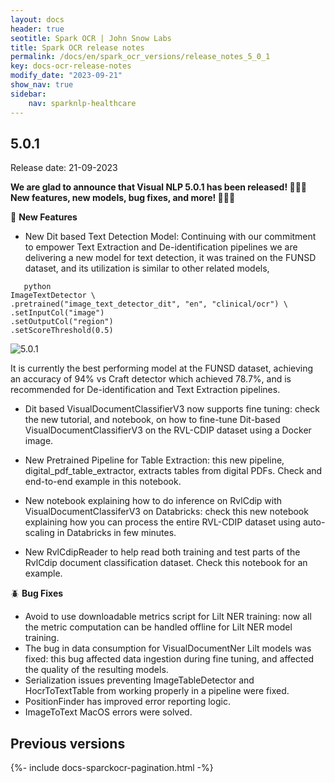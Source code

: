 ```yaml
---
layout: docs
header: true
seotitle: Spark OCR | John Snow Labs
title: Spark OCR release notes
permalink: /docs/en/spark_ocr_versions/release_notes_5_0_1
key: docs-ocr-release-notes
modify_date: "2023-09-21"
show_nav: true
sidebar:
    nav: sparknlp-healthcare
---
```


<div class="h3-box" markdown="1">

## 5.0.1

Release date: 21-09-2023

**We are glad to announce that Visual NLP 5.0.1 has been released! 🚀🚀🚀   New features, new models, bug fixes, and more!  📢📢📢**


🚨 **New Features**

+ New Dit based Text Detection Model: Continuing with our commitment to empower Text Extraction and De-identification pipelines we are delivering a new model for text detection, it was trained on the FUNSD dataset, and its utilization is similar to other related models,
```
   python
ImageTextDetector \
.pretrained("image_text_detector_dit", "en", "clinical/ocr") \
.setInputCol("image")
.setOutputCol("region")
.setScoreThreshold(0.5)
```

![5.0.1](/assets/images/ocr/image_text_detector_dit.png)

It is currently the best performing model at the FUNSD dataset, achieving an accuracy of 94% vs Craft detector which achieved 78.7%, and is recommended for De-identification and Text Extraction pipelines.

+ Dit based VisualDocumentClassifierV3 now supports fine tuning: check the new tutorial, and notebook, on how to fine-tune Dit-based VisualDocumentClassifierV3 on the RVL-CDIP dataset using a Docker image. 

+ New Pretrained Pipeline for Table Extraction: this new pipeline, digital_pdf_table_extractor, extracts tables from digital PDFs. Check and end-to-end example in this notebook.

+ New notebook explaining how to do inference on RvlCdip with VisualDocumentClassiferV3 on Databricks: check this new notebook explaining how you can process the entire RVL-CDIP dataset using auto-scaling in Databricks in few minutes.

+ New RvlCdipReader to help read both training and test parts of the RvlCdip document classification dataset. Check this notebook for an example.


🪲 **Bug Fixes**

+ Avoid to use downloadable metrics script for Lilt NER training: now all the metric computation can be handled offline for Lilt NER model training.
+ The bug in data consumption for VisualDocumentNer Lilt models was fixed: this bug affected data ingestion during fine tuning, and affected the quality of the resulting models.
+ Serialization issues preventing ImageTableDetector and HocrToTextTable from working properly in a pipeline were fixed.
+ PositionFinder has improved error reporting logic.
+ ImageToText MacOS errors were solved.



</div><div class="prev_ver h3-box" markdown="1">

## Previous versions

</div>

{%- include docs-sparckocr-pagination.html -%}
